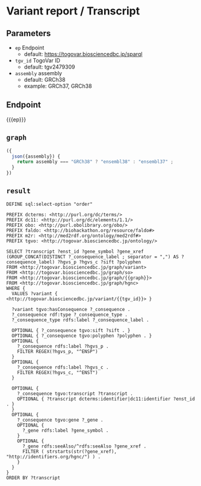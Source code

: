 # Variant report / Transcript

## Parameters

* `ep` Endpoint
  * default: https://togovar.biosciencedbc.jp/sparql
* `tgv_id` TogoVar ID
  * default: tgv2479309
* `assembly` assembly
  * default: GRCh38
  * example: GRCh37, GRCh38

## Endpoint

{{{ep}}}

## `graph`

```javascript
({
  json({assembly}) {
    return assembly === "GRCh38" ? "ensembl38" : "ensembl37" ;
  }
})
```

## `result`

```sparql
DEFINE sql:select-option "order"

PREFIX dcterms: <http://purl.org/dc/terms/>
PREFIX dc11: <http://purl.org/dc/elements/1.1/>
PREFIX obo: <http://purl.obolibrary.org/obo/>
PREFIX faldo: <http://biohackathon.org/resource/faldo#>
PREFIX m2r: <http://med2rdf.org/ontology/med2rdf#>
PREFIX tgvo: <http://togovar.biosciencedbc.jp/ontology/>

SELECT ?transcript ?enst_id ?gene_symbol ?gene_xref (GROUP_CONCAT(DISTINCT ?_consequence_label ; separator = ",") AS ?consequence_label) ?hgvs_p ?hgvs_c ?sift ?polyphen
FROM <http://togovar.biosciencedbc.jp/graph/variant>
FROM <http://togovar.biosciencedbc.jp/graph/so>
FROM <http://togovar.biosciencedbc.jp/graph/{{graph}}>
FROM <http://togovar.biosciencedbc.jp/graph/hgnc>
WHERE {
  VALUES ?variant { <http://togovar.biosciencedbc.jp/variant/{{tgv_id}}> }

  ?variant tgvo:hasConsequence ?_consequence .
  ?_consequence rdf:type ?_consequence_type .
  ?_consequence_type rdfs:label ?_consequence_label .

  OPTIONAL { ?_consequence tgvo:sift ?sift . }
  OPTIONAL { ?_consequence tgvo:polyphen ?polyphen . }
  OPTIONAL {
    ?_consequence rdfs:label ?hgvs_p .
    FILTER REGEX(?hgvs_p, "^ENSP")
  }
  OPTIONAL {
    ?_consequence rdfs:label ?hgvs_c .
    FILTER REGEX(?hgvs_c, "^ENST")
  }

  OPTIONAL {
    ?_consequence tgvo:transcript ?transcript .
    OPTIONAL { ?transcript dcterms:identifier|dc11:identifier ?enst_id . }
  }
  OPTIONAL {
    ?_consequence tgvo:gene ?_gene .
    OPTIONAL {
      ?_gene rdfs:label ?gene_symbol .
    }
    OPTIONAL {
      ?_gene rdfs:seeAlso/^rdfs:seeAlso ?gene_xref .
      FILTER ( strstarts(str(?gene_xref), "http://identifiers.org/hgnc/") ) .
    }
  }
}
ORDER BY ?transcript
```
